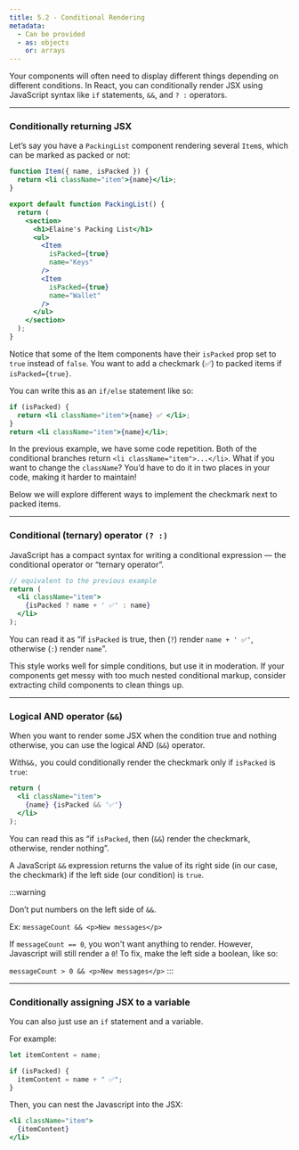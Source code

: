 ```yaml
---
title: 5.2 - Conditional Rendering
metadata:
  - Can be provided
  - as: objects
    or: arrays
---
```


Your components will often need to display different things depending on different conditions. In React, you can conditionally render JSX using JavaScript syntax like `if` statements, `&&`, and `? :` operators.

---

### Conditionally returning JSX

Let’s say you have a `PackingList` component rendering several `Item`s, which can be marked as packed or not:
```jsx
function Item({ name, isPacked }) {
  return <li className="item">{name}</li>;
}

export default function PackingList() {
  return (
    <section>
      <h1>Elaine's Packing List</h1>
      <ul>
        <Item 
          isPacked={true} 
          name="Keys" 
        />
        <Item 
          isPacked={true} 
          name="Wallet" 
        />
      </ul>
    </section>
  );
}
```
Notice that some of the Item components have their `isPacked` prop set to `true` instead of `false`. You want to add a checkmark (✅) to packed items if `isPacked={true}`.

You can write this as an `if/else` statement like so:
```jsx
if (isPacked) {
  return <li className="item">{name} ✅ </li>;
}
return <li className="item">{name}</li>;
```

In the previous example, we have some code repetition. Both of the conditional branches return `<li className="item">...</li>`. What if you want to change the `className`? You’d have to do it in two places in your code, making it harder to maintain! 

Below we will explore different ways to implement the checkmark next to packed items.

--- 

### Conditional (ternary) operator `(? :)`
JavaScript has a compact syntax for writing a conditional expression — the conditional operator or “ternary operator”.

```jsx
// equivalent to the previous example
return (
  <li className="item">
    {isPacked ? name + ' ✅' : name}
  </li>
);
```

You can read it as “if `isPacked` is true, then (`?`) render `name + ' ✅'`, otherwise (`:`) render `name`”.

This style works well for simple conditions, but use it in moderation. If your components get messy with too much nested conditional markup, consider extracting child components to clean things up. 

---

### Logical AND operator (`&&`)
When you want to render some JSX when the condition true and nothing otherwise, you can use the logical AND (`&&`) operator.

 With`&&,` you could conditionally render the checkmark only if `isPacked` is `true`:

```jsx
return (
  <li className="item">
    {name} {isPacked && '✅'}
  </li>
);
```
You can read this as “if `isPacked`, then (`&&`) render the checkmark, otherwise, render nothing”.

A JavaScript `&&` expression returns the value of its right side (in our case, the checkmark) if the left side (our condition) is `true`.

:::warning

Don’t put numbers on the left side of `&&`. 

Ex:
`messageCount && <p>New messages</p>`

If `messageCount == 0`, you won't want anything to render. However, Javascript will still render a `0`! To fix, make the left side a boolean, like so:

`messageCount > 0 && <p>New messages</p>`
:::

--- 

### Conditionally assigning JSX to a variable
You can also just use an `if` statement and a variable. 

For example:
```jsx
let itemContent = name;

if (isPacked) {
  itemContent = name + " ✅";
}
```

Then, you can nest the Javascript into the JSX:
```jsx
<li className="item">
  {itemContent}
</li>
```

